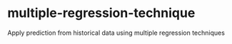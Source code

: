 # multiple-regression-technique
Apply prediction from historical data using multiple regression techniques
